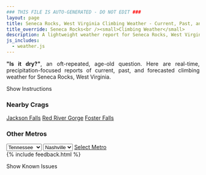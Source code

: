 ```yaml
---
### THIS FILE IS AUTO-GENERATED - DO NOT EDIT ###
layout: page
title: Seneca Rocks, West Virginia Climbing Weather - Current, Past, and Forecasted Report
title_override: Seneca Rocks<br /><small>Climbing Weather</small>
description: A lightweight weather report for Seneca Rocks, West Virginia. Optimized for slow internet connections.
js_includes:
  - weather.js
---
```


<section class="measure center lh-copy f5-ns f6 ph2 mv4" style="text-align: justify;">
<strong>"Is it dry?"</strong>, an oft-repeated, age-old question. Here are real-time,
precipitation-focused reports of current, past, and forecasted climbing weather for Seneca Rocks, West Virginia.
</section>

<p id="settings-toggle" class="mw5 b center tc hover-light-red black-70 pointer">Show Instructions</p>
<section id="settings" class="overflow-hidden" style="display:none;">
    <div class="mv2 ph2 center">
        <div class="fn f6 tc pv2">
            <p class="measure lh-copy center"><strong>Show/hide hourly forecasts</strong> by clicking the desired day.</p>
            <hr class="mw5 p0 mv2 o-60 b0 bt b--light-red light-red bg-light-red">
            <p class="measure lh-copy center"><strong>Current and Past conditions</strong> are measured by the nearest weather station. <strong>Forecast conditions</strong> are calculated and polled separately.</p>
            <hr class="mw5 p0 mv2 o-60 b0 bt b--light-red light-red bg-light-red">
            <p class="measure lh-copy center"><strong>Having issues?</strong> Try <a id="clear-cache" class="no-underline relative fancy-link light-red hover-light-red" href="#">clearing the local cache</a>.</p>
            <hr class="mw5 p0 mv2 o-60 b0 bt b--light-red light-red bg-light-red">
            <p class="measure lh-copy center">Weather data sourced from <a class="no-underline fancy-link relative light-red" target="_blank" href="https://www.weather.gov/documentation/services-web-api">weather.gov</a>.</p>
        </div>
    </div>
</section>
<section id="weather" data-crag="seneca-rocks-west-virginia" class="mv4-ns mv3 ph2 center"></section>
<section id="nearby" class="tc lh-copy">
  <h3>Nearby Crags</h3>
<a class="nowrap no-underline fancy-link relative light-red mh3" href="/crags/jackson-falls-illinois-weather.html">Jackson Falls</a>
<a class="nowrap no-underline fancy-link relative light-red mh3" href="/crags/red-river-gorge-kentucky-weather.html">Red River Gorge</a>
<a class="nowrap no-underline fancy-link relative light-red mh3" href="/crags/foster-falls-tennessee-weather.html">Foster Falls</a>
</section>
<section id="nearby" class="tc lh-copy">
  <h3>Other Metros</h3>
  <select class="ma1 bg-near-white pa2" id="stateSel">
    <option value="Texas">Texas</option>
    <option value="Washington">Washington</option>
    <option value="Colorado">Colorado</option>
    <option value="Tennessee" selected>Tennessee</option>
    <option value="Utah">Utah</option>
    <option value="California">California</option>
  </select>
  <select class="ma1 bg-near-white pa2" id="citySel">
    <option value="Nashville" selected>Nashville</option>
  </select>
  <a id="selectMetro" class="f6 link dim ph3 pv2 ma1 dib white bg-light-red" href="/crags/nashville-tennessee-weather.html">Select Metro</a>
  <script>
    var states = [];
    states["Texas"] = "Austin"
    states["Washington"] = "Seattle"
    states["Colorado"] = "Denver"
    states["Tennessee"] = "Nashville"
    states["Utah"] = "Salt Lake City"
    states["California"] = "San Francisco|Los Angeles"
  </script>
</section>
{% include feedback.html %}
<p id="issues-toggle" class="mw5 b center tc hover-light-red black-70 pointer">Show Known Issues</p>
<section id="issues" class="overflow-hidden tc f6">
</section>

<script>
  var weekly_LWX_14_57 = {"updated":"2023-01-21T07:47:18+00:00","units":"us","forecastGenerator":"BaselineForecastGenerator","generatedAt":"2023-01-21T08:33:45+00:00","updateTime":"2023-01-21T07:47:18+00:00","validTimes":"2023-01-21T01:00:00+00:00/P7D","elevation":{"unitCode":"wmoUnit:m","value":631.8504},"periods":[{"number":1,"name":"Overnight","startTime":"2023-01-21T03:00:00-05:00","endTime":"2023-01-21T06:00:00-05:00","isDaytime":false,"temperature":26,"temperatureUnit":"F","temperatureTrend":null,"windSpeed":"18 mph","windDirection":"NW","icon":"https://api.weather.gov/icons/land/night/snow,40?size=medium","shortForecast":"Scattered Snow Showers","detailedForecast":"Scattered snow showers. Cloudy, with a low around 26. Northwest wind around 18 mph, with gusts as high as 24 mph. Chance of precipitation is 40%."},{"number":2,"name":"Saturday","startTime":"2023-01-21T06:00:00-05:00","endTime":"2023-01-21T18:00:00-05:00","isDaytime":true,"temperature":37,"temperatureUnit":"F","temperatureTrend":null,"windSpeed":"8 to 16 mph","windDirection":"W","icon":"https://api.weather.gov/icons/land/day/snow,30/bkn?size=medium","shortForecast":"Scattered Snow Showers then Partly Sunny","detailedForecast":"Scattered snow showers before 7am. Partly sunny, with a high near 37. West wind 8 to 16 mph, with gusts as high as 24 mph. Chance of precipitation is 30%."},{"number":3,"name":"Saturday Night","startTime":"2023-01-21T18:00:00-05:00","endTime":"2023-01-22T06:00:00-05:00","isDaytime":false,"temperature":27,"temperatureUnit":"F","temperatureTrend":null,"windSpeed":"7 to 10 mph","windDirection":"SW","icon":"https://api.weather.gov/icons/land/night/sct?size=medium","shortForecast":"Partly Cloudy","detailedForecast":"Partly cloudy, with a low around 27. Southwest wind 7 to 10 mph."},{"number":4,"name":"Sunday","startTime":"2023-01-22T06:00:00-05:00","endTime":"2023-01-22T18:00:00-05:00","isDaytime":true,"temperature":38,"temperatureUnit":"F","temperatureTrend":null,"windSpeed":"12 mph","windDirection":"SW","icon":"https://api.weather.gov/icons/land/day/snow,40/rain,90?size=medium","shortForecast":"Chance Light Snow then Light Rain","detailedForecast":"A chance of snow between 7am and 10am, then rain. Mostly cloudy, with a high near 38. Southwest wind around 12 mph. Chance of precipitation is 90%. New rainfall amounts less than a tenth of an inch possible."},{"number":5,"name":"Sunday Night","startTime":"2023-01-22T18:00:00-05:00","endTime":"2023-01-23T06:00:00-05:00","isDaytime":false,"temperature":31,"temperatureUnit":"F","temperatureTrend":null,"windSpeed":"8 to 13 mph","windDirection":"SW","icon":"https://api.weather.gov/icons/land/night/rain,90/snow_fzra,70?size=medium","shortForecast":"Light Rain then Chance Freezing Rain","detailedForecast":"Rain before 1am, then a chance of rain and snow between 1am and 4am, then a chance of freezing rain and a chance of rain and snow. Cloudy, with a low around 31. Southwest wind 8 to 13 mph, with gusts as high as 20 mph. Chance of precipitation is 90%. Little or no snow accumulation expected. Little or no ice accumulation expected."},{"number":6,"name":"Monday","startTime":"2023-01-23T06:00:00-05:00","endTime":"2023-01-23T18:00:00-05:00","isDaytime":true,"temperature":35,"temperatureUnit":"F","temperatureTrend":null,"windSpeed":"14 to 23 mph","windDirection":"W","icon":"https://api.weather.gov/icons/land/day/snow_fzra,50/snow_fzra,20?size=medium","shortForecast":"Chance Freezing Rain","detailedForecast":"A chance of freezing rain and a chance of rain and snow before 1pm. Partly sunny, with a high near 35. Chance of precipitation is 50%. New snow accumulation of less than half an inch possible. Little or no ice accumulation expected."},{"number":7,"name":"Monday Night","startTime":"2023-01-23T18:00:00-05:00","endTime":"2023-01-24T06:00:00-05:00","isDaytime":false,"temperature":23,"temperatureUnit":"F","temperatureTrend":null,"windSpeed":"12 to 20 mph","windDirection":"W","icon":"https://api.weather.gov/icons/land/night/sct?size=medium","shortForecast":"Partly Cloudy","detailedForecast":"Partly cloudy, with a low around 23."},{"number":8,"name":"Tuesday","startTime":"2023-01-24T06:00:00-05:00","endTime":"2023-01-24T18:00:00-05:00","isDaytime":true,"temperature":45,"temperatureUnit":"F","temperatureTrend":null,"windSpeed":"13 mph","windDirection":"W","icon":"https://api.weather.gov/icons/land/day/few?size=medium","shortForecast":"Sunny","detailedForecast":"Sunny, with a high near 45."},{"number":9,"name":"Tuesday Night","startTime":"2023-01-24T18:00:00-05:00","endTime":"2023-01-25T06:00:00-05:00","isDaytime":false,"temperature":28,"temperatureUnit":"F","temperatureTrend":null,"windSpeed":"10 mph","windDirection":"S","icon":"https://api.weather.gov/icons/land/night/snow/snow,60?size=medium","shortForecast":"Slight Chance Light Snow","detailedForecast":"A slight chance of snow between 7pm and 1am, then rain and snow likely. Mostly cloudy, with a low around 28. Chance of precipitation is 60%."},{"number":10,"name":"Wednesday","startTime":"2023-01-25T06:00:00-05:00","endTime":"2023-01-25T18:00:00-05:00","isDaytime":true,"temperature":44,"temperatureUnit":"F","temperatureTrend":null,"windSpeed":"12 to 21 mph","windDirection":"S","icon":"https://api.weather.gov/icons/land/day/snow,90?size=medium","shortForecast":"Rain And Snow","detailedForecast":"Rain and snow. Cloudy, with a high near 44. Chance of precipitation is 90%."},{"number":11,"name":"Wednesday Night","startTime":"2023-01-25T18:00:00-05:00","endTime":"2023-01-26T06:00:00-05:00","isDaytime":false,"temperature":26,"temperatureUnit":"F","temperatureTrend":null,"windSpeed":"22 to 26 mph","windDirection":"W","icon":"https://api.weather.gov/icons/land/night/rain,50/rain?size=medium","shortForecast":"Chance Light Rain","detailedForecast":"A chance of rain before 1am. Cloudy, with a low around 26. Chance of precipitation is 50%."},{"number":12,"name":"Thursday","startTime":"2023-01-26T06:00:00-05:00","endTime":"2023-01-26T18:00:00-05:00","isDaytime":true,"temperature":33,"temperatureUnit":"F","temperatureTrend":null,"windSpeed":"21 to 25 mph","windDirection":"W","icon":"https://api.weather.gov/icons/land/day/wind_bkn?size=medium","shortForecast":"Mostly Cloudy","detailedForecast":"Mostly cloudy, with a high near 33."},{"number":13,"name":"Thursday Night","startTime":"2023-01-26T18:00:00-05:00","endTime":"2023-01-27T06:00:00-05:00","isDaytime":false,"temperature":22,"temperatureUnit":"F","temperatureTrend":null,"windSpeed":"16 to 20 mph","windDirection":"W","icon":"https://api.weather.gov/icons/land/night/bkn?size=medium","shortForecast":"Mostly Cloudy","detailedForecast":"Mostly cloudy, with a low around 22."},{"number":14,"name":"Friday","startTime":"2023-01-27T06:00:00-05:00","endTime":"2023-01-27T18:00:00-05:00","isDaytime":true,"temperature":33,"temperatureUnit":"F","temperatureTrend":null,"windSpeed":"15 to 20 mph","windDirection":"W","icon":"https://api.weather.gov/icons/land/day/ovc?size=medium","shortForecast":"Cloudy","detailedForecast":"Cloudy, with a high near 33."}]}
  var hourly_LWX_14_57 = {"@context":["https://geojson.org/geojson-ld/geojson-context.jsonld",{"@version":"1.1","wx":"https://api.weather.gov/ontology#","geo":"http://www.opengis.net/ont/geosparql#","unit":"http://codes.wmo.int/common/unit/","@vocab":"https://api.weather.gov/ontology#"}],"type":"Feature","geometry":{"type":"Polygon","coordinates":[[[-79.3972496,38.8393141],[-79.40051389999999,38.8173131],[-79.37227449999999,38.8147678],[-79.36900429999999,38.8367685],[-79.3972496,38.8393141]]]},"properties":{"updated":"2023-01-21T07:47:18+00:00","units":"us","forecastGenerator":"HourlyForecastGenerator","generatedAt":"2023-01-21T08:33:46+00:00","updateTime":"2023-01-21T07:47:18+00:00","validTimes":"2023-01-21T01:00:00+00:00/P7D","elevation":{"unitCode":"wmoUnit:m","value":631.8504},"periods":[{"number":1,"name":"","startTime":"2023-01-21T03:00:00-05:00","endTime":"2023-01-21T04:00:00-05:00","isDaytime":false,"temperature":28,"temperatureUnit":"F","temperatureTrend":null,"windSpeed":"18 mph","windDirection":"W","icon":"https://api.weather.gov/icons/land/night/snow,40?size=small","shortForecast":"Scattered Snow Showers","detailedForecast":""},{"number":2,"name":"","startTime":"2023-01-21T04:00:00-05:00","endTime":"2023-01-21T05:00:00-05:00","isDaytime":false,"temperature":28,"temperatureUnit":"F","temperatureTrend":null,"windSpeed":"17 mph","windDirection":"NW","icon":"https://api.weather.gov/icons/land/night/snow,30?size=small","shortForecast":"Scattered Snow Showers","detailedForecast":""},{"number":3,"name":"","startTime":"2023-01-21T05:00:00-05:00","endTime":"2023-01-21T06:00:00-05:00","isDaytime":false,"temperature":27,"temperatureUnit":"F","temperatureTrend":null,"windSpeed":"17 mph","windDirection":"W","icon":"https://api.weather.gov/icons/land/night/snow,30?size=small","shortForecast":"Scattered Snow Showers","detailedForecast":""},{"number":4,"name":"","startTime":"2023-01-21T06:00:00-05:00","endTime":"2023-01-21T07:00:00-05:00","isDaytime":true,"temperature":26,"temperatureUnit":"F","temperatureTrend":null,"windSpeed":"16 mph","windDirection":"W","icon":"https://api.weather.gov/icons/land/day/snow,30?size=small","shortForecast":"Scattered Snow Showers","detailedForecast":""},{"number":5,"name":"","startTime":"2023-01-21T07:00:00-05:00","endTime":"2023-01-21T08:00:00-05:00","isDaytime":true,"temperature":26,"temperatureUnit":"F","temperatureTrend":null,"windSpeed":"16 mph","windDirection":"W","icon":"https://api.weather.gov/icons/land/day/bkn?size=small","shortForecast":"Mostly Cloudy","detailedForecast":""},{"number":6,"name":"","startTime":"2023-01-21T08:00:00-05:00","endTime":"2023-01-21T09:00:00-05:00","isDaytime":true,"temperature":27,"temperatureUnit":"F","temperatureTrend":null,"windSpeed":"14 mph","windDirection":"W","icon":"https://api.weather.gov/icons/land/day/bkn?size=small","shortForecast":"Mostly Cloudy","detailedForecast":""},{"number":7,"name":"","startTime":"2023-01-21T09:00:00-05:00","endTime":"2023-01-21T10:00:00-05:00","isDaytime":true,"temperature":28,"temperatureUnit":"F","temperatureTrend":null,"windSpeed":"14 mph","windDirection":"W","icon":"https://api.weather.gov/icons/land/day/bkn?size=small","shortForecast":"Mostly Cloudy","detailedForecast":""},{"number":8,"name":"","startTime":"2023-01-21T10:00:00-05:00","endTime":"2023-01-21T11:00:00-05:00","isDaytime":true,"temperature":30,"temperatureUnit":"F","temperatureTrend":null,"windSpeed":"14 mph","windDirection":"W","icon":"https://api.weather.gov/icons/land/day/bkn?size=small","shortForecast":"Mostly Cloudy","detailedForecast":""},{"number":9,"name":"","startTime":"2023-01-21T11:00:00-05:00","endTime":"2023-01-21T12:00:00-05:00","isDaytime":true,"temperature":32,"temperatureUnit":"F","temperatureTrend":null,"windSpeed":"13 mph","windDirection":"W","icon":"https://api.weather.gov/icons/land/day/bkn?size=small","shortForecast":"Mostly Cloudy","detailedForecast":""},{"number":10,"name":"","startTime":"2023-01-21T12:00:00-05:00","endTime":"2023-01-21T13:00:00-05:00","isDaytime":true,"temperature":34,"temperatureUnit":"F","temperatureTrend":null,"windSpeed":"12 mph","windDirection":"W","icon":"https://api.weather.gov/icons/land/day/bkn?size=small","shortForecast":"Mostly Cloudy","detailedForecast":""},{"number":11,"name":"","startTime":"2023-01-21T13:00:00-05:00","endTime":"2023-01-21T14:00:00-05:00","isDaytime":true,"temperature":36,"temperatureUnit":"F","temperatureTrend":null,"windSpeed":"12 mph","windDirection":"W","icon":"https://api.weather.gov/icons/land/day/bkn?size=small","shortForecast":"Mostly Cloudy","detailedForecast":""},{"number":12,"name":"","startTime":"2023-01-21T14:00:00-05:00","endTime":"2023-01-21T15:00:00-05:00","isDaytime":true,"temperature":37,"temperatureUnit":"F","temperatureTrend":null,"windSpeed":"10 mph","windDirection":"W","icon":"https://api.weather.gov/icons/land/day/bkn?size=small","shortForecast":"Partly Sunny","detailedForecast":""},{"number":13,"name":"","startTime":"2023-01-21T15:00:00-05:00","endTime":"2023-01-21T16:00:00-05:00","isDaytime":true,"temperature":37,"temperatureUnit":"F","temperatureTrend":null,"windSpeed":"9 mph","windDirection":"W","icon":"https://api.weather.gov/icons/land/day/sct?size=small","shortForecast":"Mostly Sunny","detailedForecast":""},{"number":14,"name":"","startTime":"2023-01-21T16:00:00-05:00","endTime":"2023-01-21T17:00:00-05:00","isDaytime":true,"temperature":36,"temperatureUnit":"F","temperatureTrend":null,"windSpeed":"9 mph","windDirection":"W","icon":"https://api.weather.gov/icons/land/day/sct?size=small","shortForecast":"Mostly Sunny","detailedForecast":""},{"number":15,"name":"","startTime":"2023-01-21T17:00:00-05:00","endTime":"2023-01-21T18:00:00-05:00","isDaytime":true,"temperature":34,"temperatureUnit":"F","temperatureTrend":null,"windSpeed":"8 mph","windDirection":"W","icon":"https://api.weather.gov/icons/land/day/sct?size=small","shortForecast":"Mostly Sunny","detailedForecast":""},{"number":16,"name":"","startTime":"2023-01-21T18:00:00-05:00","endTime":"2023-01-21T19:00:00-05:00","isDaytime":false,"temperature":31,"temperatureUnit":"F","temperatureTrend":null,"windSpeed":"8 mph","windDirection":"W","icon":"https://api.weather.gov/icons/land/night/sct?size=small","shortForecast":"Partly Cloudy","detailedForecast":""},{"number":17,"name":"","startTime":"2023-01-21T19:00:00-05:00","endTime":"2023-01-21T20:00:00-05:00","isDaytime":false,"temperature":30,"temperatureUnit":"F","temperatureTrend":null,"windSpeed":"8 mph","windDirection":"W","icon":"https://api.weather.gov/icons/land/night/few?size=small","shortForecast":"Mostly Clear","detailedForecast":""},{"number":18,"name":"","startTime":"2023-01-21T20:00:00-05:00","endTime":"2023-01-21T21:00:00-05:00","isDaytime":false,"temperature":29,"temperatureUnit":"F","temperatureTrend":null,"windSpeed":"7 mph","windDirection":"W","icon":"https://api.weather.gov/icons/land/night/few?size=small","shortForecast":"Mostly Clear","detailedForecast":""},{"number":19,"name":"","startTime":"2023-01-21T21:00:00-05:00","endTime":"2023-01-21T22:00:00-05:00","isDaytime":false,"temperature":28,"temperatureUnit":"F","temperatureTrend":null,"windSpeed":"7 mph","windDirection":"SW","icon":"https://api.weather.gov/icons/land/night/few?size=small","shortForecast":"Mostly Clear","detailedForecast":""},{"number":20,"name":"","startTime":"2023-01-21T22:00:00-05:00","endTime":"2023-01-21T23:00:00-05:00","isDaytime":false,"temperature":27,"temperatureUnit":"F","temperatureTrend":null,"windSpeed":"7 mph","windDirection":"SW","icon":"https://api.weather.gov/icons/land/night/sct?size=small","shortForecast":"Partly Cloudy","detailedForecast":""},{"number":21,"name":"","startTime":"2023-01-21T23:00:00-05:00","endTime":"2023-01-22T00:00:00-05:00","isDaytime":false,"temperature":27,"temperatureUnit":"F","temperatureTrend":null,"windSpeed":"7 mph","windDirection":"SW","icon":"https://api.weather.gov/icons/land/night/sct?size=small","shortForecast":"Partly Cloudy","detailedForecast":""},{"number":22,"name":"","startTime":"2023-01-22T00:00:00-05:00","endTime":"2023-01-22T01:00:00-05:00","isDaytime":false,"temperature":27,"temperatureUnit":"F","temperatureTrend":null,"windSpeed":"8 mph","windDirection":"SW","icon":"https://api.weather.gov/icons/land/night/sct?size=small","shortForecast":"Partly Cloudy","detailedForecast":""},{"number":23,"name":"","startTime":"2023-01-22T01:00:00-05:00","endTime":"2023-01-22T02:00:00-05:00","isDaytime":false,"temperature":28,"temperatureUnit":"F","temperatureTrend":null,"windSpeed":"8 mph","windDirection":"SW","icon":"https://api.weather.gov/icons/land/night/bkn?size=small","shortForecast":"Mostly Cloudy","detailedForecast":""},{"number":24,"name":"","startTime":"2023-01-22T02:00:00-05:00","endTime":"2023-01-22T03:00:00-05:00","isDaytime":false,"temperature":27,"temperatureUnit":"F","temperatureTrend":null,"windSpeed":"9 mph","windDirection":"SW","icon":"https://api.weather.gov/icons/land/night/bkn?size=small","shortForecast":"Mostly Cloudy","detailedForecast":""},{"number":25,"name":"","startTime":"2023-01-22T03:00:00-05:00","endTime":"2023-01-22T04:00:00-05:00","isDaytime":false,"temperature":27,"temperatureUnit":"F","temperatureTrend":null,"windSpeed":"9 mph","windDirection":"SW","icon":"https://api.weather.gov/icons/land/night/bkn?size=small","shortForecast":"Mostly Cloudy","detailedForecast":""},{"number":26,"name":"","startTime":"2023-01-22T04:00:00-05:00","endTime":"2023-01-22T05:00:00-05:00","isDaytime":false,"temperature":27,"temperatureUnit":"F","temperatureTrend":null,"windSpeed":"10 mph","windDirection":"SW","icon":"https://api.weather.gov/icons/land/night/bkn?size=small","shortForecast":"Mostly Cloudy","detailedForecast":""},{"number":27,"name":"","startTime":"2023-01-22T05:00:00-05:00","endTime":"2023-01-22T06:00:00-05:00","isDaytime":false,"temperature":27,"temperatureUnit":"F","temperatureTrend":null,"windSpeed":"10 mph","windDirection":"SW","icon":"https://api.weather.gov/icons/land/night/bkn?size=small","shortForecast":"Mostly Cloudy","detailedForecast":""},{"number":28,"name":"","startTime":"2023-01-22T06:00:00-05:00","endTime":"2023-01-22T07:00:00-05:00","isDaytime":true,"temperature":27,"temperatureUnit":"F","temperatureTrend":null,"windSpeed":"10 mph","windDirection":"SW","icon":"https://api.weather.gov/icons/land/day/bkn?size=small","shortForecast":"Partly Sunny","detailedForecast":""},{"number":29,"name":"","startTime":"2023-01-22T07:00:00-05:00","endTime":"2023-01-22T08:00:00-05:00","isDaytime":true,"temperature":28,"temperatureUnit":"F","temperatureTrend":null,"windSpeed":"10 mph","windDirection":"SW","icon":"https://api.weather.gov/icons/land/day/snow?size=small","shortForecast":"Chance Light Snow","detailedForecast":""},{"number":30,"name":"","startTime":"2023-01-22T08:00:00-05:00","endTime":"2023-01-22T09:00:00-05:00","isDaytime":true,"temperature":30,"temperatureUnit":"F","temperatureTrend":null,"windSpeed":"10 mph","windDirection":"SW","icon":"https://api.weather.gov/icons/land/day/snow?size=small","shortForecast":"Chance Light Snow","detailedForecast":""},{"number":31,"name":"","startTime":"2023-01-22T09:00:00-05:00","endTime":"2023-01-22T10:00:00-05:00","isDaytime":true,"temperature":32,"temperatureUnit":"F","temperatureTrend":null,"windSpeed":"12 mph","windDirection":"SW","icon":"https://api.weather.gov/icons/land/day/snow?size=small","shortForecast":"Chance Light Snow","detailedForecast":""},{"number":32,"name":"","startTime":"2023-01-22T10:00:00-05:00","endTime":"2023-01-22T11:00:00-05:00","isDaytime":true,"temperature":34,"temperatureUnit":"F","temperatureTrend":null,"windSpeed":"12 mph","windDirection":"SW","icon":"https://api.weather.gov/icons/land/day/rain?size=small","shortForecast":"Chance Light Rain","detailedForecast":""},{"number":33,"name":"","startTime":"2023-01-22T11:00:00-05:00","endTime":"2023-01-22T12:00:00-05:00","isDaytime":true,"temperature":35,"temperatureUnit":"F","temperatureTrend":null,"windSpeed":"12 mph","windDirection":"SW","icon":"https://api.weather.gov/icons/land/day/rain?size=small","shortForecast":"Chance Light Rain","detailedForecast":""},{"number":34,"name":"","startTime":"2023-01-22T12:00:00-05:00","endTime":"2023-01-22T13:00:00-05:00","isDaytime":true,"temperature":36,"temperatureUnit":"F","temperatureTrend":null,"windSpeed":"12 mph","windDirection":"SW","icon":"https://api.weather.gov/icons/land/day/rain?size=small","shortForecast":"Chance Light Rain","detailedForecast":""},{"number":35,"name":"","startTime":"2023-01-22T13:00:00-05:00","endTime":"2023-01-22T14:00:00-05:00","isDaytime":true,"temperature":37,"temperatureUnit":"F","temperatureTrend":null,"windSpeed":"12 mph","windDirection":"SW","icon":"https://api.weather.gov/icons/land/day/rain?size=small","shortForecast":"Light Rain","detailedForecast":""},{"number":36,"name":"","startTime":"2023-01-22T14:00:00-05:00","endTime":"2023-01-22T15:00:00-05:00","isDaytime":true,"temperature":37,"temperatureUnit":"F","temperatureTrend":null,"windSpeed":"10 mph","windDirection":"S","icon":"https://api.weather.gov/icons/land/day/rain?size=small","shortForecast":"Light Rain","detailedForecast":""},{"number":37,"name":"","startTime":"2023-01-22T15:00:00-05:00","endTime":"2023-01-22T16:00:00-05:00","isDaytime":true,"temperature":38,"temperatureUnit":"F","temperatureTrend":null,"windSpeed":"12 mph","windDirection":"S","icon":"https://api.weather.gov/icons/land/day/rain?size=small","shortForecast":"Light Rain","detailedForecast":""},{"number":38,"name":"","startTime":"2023-01-22T16:00:00-05:00","endTime":"2023-01-22T17:00:00-05:00","isDaytime":true,"temperature":38,"temperatureUnit":"F","temperatureTrend":null,"windSpeed":"12 mph","windDirection":"S","icon":"https://api.weather.gov/icons/land/day/rain?size=small","shortForecast":"Light Rain","detailedForecast":""},{"number":39,"name":"","startTime":"2023-01-22T17:00:00-05:00","endTime":"2023-01-22T18:00:00-05:00","isDaytime":true,"temperature":38,"temperatureUnit":"F","temperatureTrend":null,"windSpeed":"10 mph","windDirection":"S","icon":"https://api.weather.gov/icons/land/day/rain?size=small","shortForecast":"Light Rain","detailedForecast":""},{"number":40,"name":"","startTime":"2023-01-22T18:00:00-05:00","endTime":"2023-01-22T19:00:00-05:00","isDaytime":false,"temperature":37,"temperatureUnit":"F","temperatureTrend":null,"windSpeed":"10 mph","windDirection":"S","icon":"https://api.weather.gov/icons/land/night/rain?size=small","shortForecast":"Light Rain","detailedForecast":""},{"number":41,"name":"","startTime":"2023-01-22T19:00:00-05:00","endTime":"2023-01-22T20:00:00-05:00","isDaytime":false,"temperature":36,"temperatureUnit":"F","temperatureTrend":null,"windSpeed":"9 mph","windDirection":"S","icon":"https://api.weather.gov/icons/land/night/rain?size=small","shortForecast":"Light Rain Likely","detailedForecast":""},{"number":42,"name":"","startTime":"2023-01-22T20:00:00-05:00","endTime":"2023-01-22T21:00:00-05:00","isDaytime":false,"temperature":35,"temperatureUnit":"F","temperatureTrend":null,"windSpeed":"8 mph","windDirection":"SW","icon":"https://api.weather.gov/icons/land/night/rain?size=small","shortForecast":"Light Rain Likely","detailedForecast":""},{"number":43,"name":"","startTime":"2023-01-22T21:00:00-05:00","endTime":"2023-01-22T22:00:00-05:00","isDaytime":false,"temperature":35,"temperatureUnit":"F","temperatureTrend":null,"windSpeed":"8 mph","windDirection":"SW","icon":"https://api.weather.gov/icons/land/night/rain?size=small","shortForecast":"Light Rain Likely","detailedForecast":""},{"number":44,"name":"","startTime":"2023-01-22T22:00:00-05:00","endTime":"2023-01-22T23:00:00-05:00","isDaytime":false,"temperature":35,"temperatureUnit":"F","temperatureTrend":null,"windSpeed":"9 mph","windDirection":"SW","icon":"https://api.weather.gov/icons/land/night/rain?size=small","shortForecast":"Light Rain Likely","detailedForecast":""},{"number":45,"name":"","startTime":"2023-01-22T23:00:00-05:00","endTime":"2023-01-23T00:00:00-05:00","isDaytime":false,"temperature":35,"temperatureUnit":"F","temperatureTrend":null,"windSpeed":"9 mph","windDirection":"SW","icon":"https://api.weather.gov/icons/land/night/rain?size=small","shortForecast":"Light Rain Likely","detailedForecast":""},{"number":46,"name":"","startTime":"2023-01-23T00:00:00-05:00","endTime":"2023-01-23T01:00:00-05:00","isDaytime":false,"temperature":35,"temperatureUnit":"F","temperatureTrend":null,"windSpeed":"9 mph","windDirection":"W","icon":"https://api.weather.gov/icons/land/night/rain?size=small","shortForecast":"Light Rain Likely","detailedForecast":""},{"number":47,"name":"","startTime":"2023-01-23T01:00:00-05:00","endTime":"2023-01-23T02:00:00-05:00","isDaytime":false,"temperature":34,"temperatureUnit":"F","temperatureTrend":null,"windSpeed":"10 mph","windDirection":"W","icon":"https://api.weather.gov/icons/land/night/snow?size=small","shortForecast":"Chance Rain And Snow","detailedForecast":""},{"number":48,"name":"","startTime":"2023-01-23T02:00:00-05:00","endTime":"2023-01-23T03:00:00-05:00","isDaytime":false,"temperature":34,"temperatureUnit":"F","temperatureTrend":null,"windSpeed":"10 mph","windDirection":"W","icon":"https://api.weather.gov/icons/land/night/snow?size=small","shortForecast":"Chance Rain And Snow","detailedForecast":""},{"number":49,"name":"","startTime":"2023-01-23T03:00:00-05:00","endTime":"2023-01-23T04:00:00-05:00","isDaytime":false,"temperature":33,"temperatureUnit":"F","temperatureTrend":null,"windSpeed":"12 mph","windDirection":"W","icon":"https://api.weather.gov/icons/land/night/snow?size=small","shortForecast":"Chance Rain And Snow","detailedForecast":""},{"number":50,"name":"","startTime":"2023-01-23T04:00:00-05:00","endTime":"2023-01-23T05:00:00-05:00","isDaytime":false,"temperature":33,"temperatureUnit":"F","temperatureTrend":null,"windSpeed":"13 mph","windDirection":"W","icon":"https://api.weather.gov/icons/land/night/snow_fzra?size=small","shortForecast":"Chance Freezing Rain","detailedForecast":""},{"number":51,"name":"","startTime":"2023-01-23T05:00:00-05:00","endTime":"2023-01-23T06:00:00-05:00","isDaytime":false,"temperature":32,"temperatureUnit":"F","temperatureTrend":null,"windSpeed":"13 mph","windDirection":"W","icon":"https://api.weather.gov/icons/land/night/snow_fzra?size=small","shortForecast":"Chance Freezing Rain","detailedForecast":""},{"number":52,"name":"","startTime":"2023-01-23T06:00:00-05:00","endTime":"2023-01-23T07:00:00-05:00","isDaytime":true,"temperature":32,"temperatureUnit":"F","temperatureTrend":null,"windSpeed":"14 mph","windDirection":"W","icon":"https://api.weather.gov/icons/land/day/snow_fzra?size=small","shortForecast":"Chance Freezing Rain","detailedForecast":""},{"number":53,"name":"","startTime":"2023-01-23T07:00:00-05:00","endTime":"2023-01-23T08:00:00-05:00","isDaytime":true,"temperature":31,"temperatureUnit":"F","temperatureTrend":null,"windSpeed":"18 mph","windDirection":"W","icon":"https://api.weather.gov/icons/land/day/snow?size=small","shortForecast":"Slight Chance Rain And Snow","detailedForecast":""},{"number":54,"name":"","startTime":"2023-01-23T08:00:00-05:00","endTime":"2023-01-23T09:00:00-05:00","isDaytime":true,"temperature":31,"temperatureUnit":"F","temperatureTrend":null,"windSpeed":"21 mph","windDirection":"W","icon":"https://api.weather.gov/icons/land/day/snow?size=small","shortForecast":"Slight Chance Rain And Snow","detailedForecast":""},{"number":55,"name":"","startTime":"2023-01-23T09:00:00-05:00","endTime":"2023-01-23T10:00:00-05:00","isDaytime":true,"temperature":31,"temperatureUnit":"F","temperatureTrend":null,"windSpeed":"22 mph","windDirection":"NW","icon":"https://api.weather.gov/icons/land/day/snow?size=small","shortForecast":"Slight Chance Rain And Snow","detailedForecast":""},{"number":56,"name":"","startTime":"2023-01-23T10:00:00-05:00","endTime":"2023-01-23T11:00:00-05:00","isDaytime":true,"temperature":31,"temperatureUnit":"F","temperatureTrend":null,"windSpeed":"23 mph","windDirection":"NW","icon":"https://api.weather.gov/icons/land/day/snow?size=small","shortForecast":"Slight Chance Rain And Snow","detailedForecast":""},{"number":57,"name":"","startTime":"2023-01-23T11:00:00-05:00","endTime":"2023-01-23T12:00:00-05:00","isDaytime":true,"temperature":32,"temperatureUnit":"F","temperatureTrend":null,"windSpeed":"23 mph","windDirection":"NW","icon":"https://api.weather.gov/icons/land/day/snow?size=small","shortForecast":"Slight Chance Rain And Snow","detailedForecast":""},{"number":58,"name":"","startTime":"2023-01-23T12:00:00-05:00","endTime":"2023-01-23T13:00:00-05:00","isDaytime":true,"temperature":33,"temperatureUnit":"F","temperatureTrend":null,"windSpeed":"23 mph","windDirection":"W","icon":"https://api.weather.gov/icons/land/day/snow?size=small","shortForecast":"Slight Chance Rain And Snow","detailedForecast":""},{"number":59,"name":"","startTime":"2023-01-23T13:00:00-05:00","endTime":"2023-01-23T14:00:00-05:00","isDaytime":true,"temperature":34,"temperatureUnit":"F","temperatureTrend":null,"windSpeed":"22 mph","windDirection":"W","icon":"https://api.weather.gov/icons/land/day/wind_bkn?size=small","shortForecast":"Mostly Cloudy","detailedForecast":""},{"number":60,"name":"","startTime":"2023-01-23T14:00:00-05:00","endTime":"2023-01-23T15:00:00-05:00","isDaytime":true,"temperature":35,"temperatureUnit":"F","temperatureTrend":null,"windSpeed":"22 mph","windDirection":"W","icon":"https://api.weather.gov/icons/land/day/wind_bkn?size=small","shortForecast":"Partly Sunny","detailedForecast":""},{"number":61,"name":"","startTime":"2023-01-23T15:00:00-05:00","endTime":"2023-01-23T16:00:00-05:00","isDaytime":true,"temperature":35,"temperatureUnit":"F","temperatureTrend":null,"windSpeed":"22 mph","windDirection":"W","icon":"https://api.weather.gov/icons/land/day/wind_sct?size=small","shortForecast":"Mostly Sunny","detailedForecast":""},{"number":62,"name":"","startTime":"2023-01-23T16:00:00-05:00","endTime":"2023-01-23T17:00:00-05:00","isDaytime":true,"temperature":34,"temperatureUnit":"F","temperatureTrend":null,"windSpeed":"22 mph","windDirection":"W","icon":"https://api.weather.gov/icons/land/day/wind_sct?size=small","shortForecast":"Mostly Sunny","detailedForecast":""},{"number":63,"name":"","startTime":"2023-01-23T17:00:00-05:00","endTime":"2023-01-23T18:00:00-05:00","isDaytime":true,"temperature":33,"temperatureUnit":"F","temperatureTrend":null,"windSpeed":"21 mph","windDirection":"W","icon":"https://api.weather.gov/icons/land/day/wind_sct?size=small","shortForecast":"Mostly Sunny","detailedForecast":""},{"number":64,"name":"","startTime":"2023-01-23T18:00:00-05:00","endTime":"2023-01-23T19:00:00-05:00","isDaytime":false,"temperature":32,"temperatureUnit":"F","temperatureTrend":null,"windSpeed":"20 mph","windDirection":"W","icon":"https://api.weather.gov/icons/land/night/sct?size=small","shortForecast":"Partly Cloudy","detailedForecast":""},{"number":65,"name":"","startTime":"2023-01-23T19:00:00-05:00","endTime":"2023-01-23T20:00:00-05:00","isDaytime":false,"temperature":30,"temperatureUnit":"F","temperatureTrend":null,"windSpeed":"18 mph","windDirection":"W","icon":"https://api.weather.gov/icons/land/night/sct?size=small","shortForecast":"Partly Cloudy","detailedForecast":""},{"number":66,"name":"","startTime":"2023-01-23T20:00:00-05:00","endTime":"2023-01-23T21:00:00-05:00","isDaytime":false,"temperature":29,"temperatureUnit":"F","temperatureTrend":null,"windSpeed":"17 mph","windDirection":"W","icon":"https://api.weather.gov/icons/land/night/sct?size=small","shortForecast":"Partly Cloudy","detailedForecast":""},{"number":67,"name":"","startTime":"2023-01-23T21:00:00-05:00","endTime":"2023-01-23T22:00:00-05:00","isDaytime":false,"temperature":29,"temperatureUnit":"F","temperatureTrend":null,"windSpeed":"17 mph","windDirection":"W","icon":"https://api.weather.gov/icons/land/night/sct?size=small","shortForecast":"Partly Cloudy","detailedForecast":""},{"number":68,"name":"","startTime":"2023-01-23T22:00:00-05:00","endTime":"2023-01-23T23:00:00-05:00","isDaytime":false,"temperature":28,"temperatureUnit":"F","temperatureTrend":null,"windSpeed":"16 mph","windDirection":"W","icon":"https://api.weather.gov/icons/land/night/sct?size=small","shortForecast":"Partly Cloudy","detailedForecast":""},{"number":69,"name":"","startTime":"2023-01-23T23:00:00-05:00","endTime":"2023-01-24T00:00:00-05:00","isDaytime":false,"temperature":28,"temperatureUnit":"F","temperatureTrend":null,"windSpeed":"15 mph","windDirection":"W","icon":"https://api.weather.gov/icons/land/night/sct?size=small","shortForecast":"Partly Cloudy","detailedForecast":""},{"number":70,"name":"","startTime":"2023-01-24T00:00:00-05:00","endTime":"2023-01-24T01:00:00-05:00","isDaytime":false,"temperature":28,"temperatureUnit":"F","temperatureTrend":null,"windSpeed":"15 mph","windDirection":"W","icon":"https://api.weather.gov/icons/land/night/sct?size=small","shortForecast":"Partly Cloudy","detailedForecast":""},{"number":71,"name":"","startTime":"2023-01-24T01:00:00-05:00","endTime":"2023-01-24T02:00:00-05:00","isDaytime":false,"temperature":27,"temperatureUnit":"F","temperatureTrend":null,"windSpeed":"14 mph","windDirection":"W","icon":"https://api.weather.gov/icons/land/night/sct?size=small","shortForecast":"Partly Cloudy","detailedForecast":""},{"number":72,"name":"","startTime":"2023-01-24T02:00:00-05:00","endTime":"2023-01-24T03:00:00-05:00","isDaytime":false,"temperature":26,"temperatureUnit":"F","temperatureTrend":null,"windSpeed":"13 mph","windDirection":"W","icon":"https://api.weather.gov/icons/land/night/sct?size=small","shortForecast":"Partly Cloudy","detailedForecast":""},{"number":73,"name":"","startTime":"2023-01-24T03:00:00-05:00","endTime":"2023-01-24T04:00:00-05:00","isDaytime":false,"temperature":25,"temperatureUnit":"F","temperatureTrend":null,"windSpeed":"13 mph","windDirection":"W","icon":"https://api.weather.gov/icons/land/night/sct?size=small","shortForecast":"Partly Cloudy","detailedForecast":""},{"number":74,"name":"","startTime":"2023-01-24T04:00:00-05:00","endTime":"2023-01-24T05:00:00-05:00","isDaytime":false,"temperature":24,"temperatureUnit":"F","temperatureTrend":null,"windSpeed":"12 mph","windDirection":"W","icon":"https://api.weather.gov/icons/land/night/sct?size=small","shortForecast":"Partly Cloudy","detailedForecast":""},{"number":75,"name":"","startTime":"2023-01-24T05:00:00-05:00","endTime":"2023-01-24T06:00:00-05:00","isDaytime":false,"temperature":23,"temperatureUnit":"F","temperatureTrend":null,"windSpeed":"12 mph","windDirection":"W","icon":"https://api.weather.gov/icons/land/night/sct?size=small","shortForecast":"Partly Cloudy","detailedForecast":""},{"number":76,"name":"","startTime":"2023-01-24T06:00:00-05:00","endTime":"2023-01-24T07:00:00-05:00","isDaytime":true,"temperature":23,"temperatureUnit":"F","temperatureTrend":null,"windSpeed":"12 mph","windDirection":"W","icon":"https://api.weather.gov/icons/land/day/few?size=small","shortForecast":"Sunny","detailedForecast":""},{"number":77,"name":"","startTime":"2023-01-24T07:00:00-05:00","endTime":"2023-01-24T08:00:00-05:00","isDaytime":true,"temperature":24,"temperatureUnit":"F","temperatureTrend":null,"windSpeed":"12 mph","windDirection":"W","icon":"https://api.weather.gov/icons/land/day/few?size=small","shortForecast":"Sunny","detailedForecast":""},{"number":78,"name":"","startTime":"2023-01-24T08:00:00-05:00","endTime":"2023-01-24T09:00:00-05:00","isDaytime":true,"temperature":26,"temperatureUnit":"F","temperatureTrend":null,"windSpeed":"12 mph","windDirection":"W","icon":"https://api.weather.gov/icons/land/day/few?size=small","shortForecast":"Sunny","detailedForecast":""},{"number":79,"name":"","startTime":"2023-01-24T09:00:00-05:00","endTime":"2023-01-24T10:00:00-05:00","isDaytime":true,"temperature":29,"temperatureUnit":"F","temperatureTrend":null,"windSpeed":"13 mph","windDirection":"W","icon":"https://api.weather.gov/icons/land/day/few?size=small","shortForecast":"Sunny","detailedForecast":""},{"number":80,"name":"","startTime":"2023-01-24T10:00:00-05:00","endTime":"2023-01-24T11:00:00-05:00","isDaytime":true,"temperature":33,"temperatureUnit":"F","temperatureTrend":null,"windSpeed":"13 mph","windDirection":"W","icon":"https://api.weather.gov/icons/land/day/few?size=small","shortForecast":"Sunny","detailedForecast":""},{"number":81,"name":"","startTime":"2023-01-24T11:00:00-05:00","endTime":"2023-01-24T12:00:00-05:00","isDaytime":true,"temperature":37,"temperatureUnit":"F","temperatureTrend":null,"windSpeed":"13 mph","windDirection":"W","icon":"https://api.weather.gov/icons/land/day/few?size=small","shortForecast":"Sunny","detailedForecast":""},{"number":82,"name":"","startTime":"2023-01-24T12:00:00-05:00","endTime":"2023-01-24T13:00:00-05:00","isDaytime":true,"temperature":41,"temperatureUnit":"F","temperatureTrend":null,"windSpeed":"13 mph","windDirection":"W","icon":"https://api.weather.gov/icons/land/day/few?size=small","shortForecast":"Sunny","detailedForecast":""},{"number":83,"name":"","startTime":"2023-01-24T13:00:00-05:00","endTime":"2023-01-24T14:00:00-05:00","isDaytime":true,"temperature":43,"temperatureUnit":"F","temperatureTrend":null,"windSpeed":"13 mph","windDirection":"W","icon":"https://api.weather.gov/icons/land/day/few?size=small","shortForecast":"Sunny","detailedForecast":""},{"number":84,"name":"","startTime":"2023-01-24T14:00:00-05:00","endTime":"2023-01-24T15:00:00-05:00","isDaytime":true,"temperature":45,"temperatureUnit":"F","temperatureTrend":null,"windSpeed":"13 mph","windDirection":"W","icon":"https://api.weather.gov/icons/land/day/few?size=small","shortForecast":"Sunny","detailedForecast":""},{"number":85,"name":"","startTime":"2023-01-24T15:00:00-05:00","endTime":"2023-01-24T16:00:00-05:00","isDaytime":true,"temperature":45,"temperatureUnit":"F","temperatureTrend":null,"windSpeed":"12 mph","windDirection":"W","icon":"https://api.weather.gov/icons/land/day/few?size=small","shortForecast":"Sunny","detailedForecast":""},{"number":86,"name":"","startTime":"2023-01-24T16:00:00-05:00","endTime":"2023-01-24T17:00:00-05:00","isDaytime":true,"temperature":43,"temperatureUnit":"F","temperatureTrend":null,"windSpeed":"12 mph","windDirection":"W","icon":"https://api.weather.gov/icons/land/day/few?size=small","shortForecast":"Sunny","detailedForecast":""},{"number":87,"name":"","startTime":"2023-01-24T17:00:00-05:00","endTime":"2023-01-24T18:00:00-05:00","isDaytime":true,"temperature":39,"temperatureUnit":"F","temperatureTrend":null,"windSpeed":"10 mph","windDirection":"W","icon":"https://api.weather.gov/icons/land/day/few?size=small","shortForecast":"Sunny","detailedForecast":""},{"number":88,"name":"","startTime":"2023-01-24T18:00:00-05:00","endTime":"2023-01-24T19:00:00-05:00","isDaytime":false,"temperature":34,"temperatureUnit":"F","temperatureTrend":null,"windSpeed":"10 mph","windDirection":"W","icon":"https://api.weather.gov/icons/land/night/few?size=small","shortForecast":"Mostly Clear","detailedForecast":""},{"number":89,"name":"","startTime":"2023-01-24T19:00:00-05:00","endTime":"2023-01-24T20:00:00-05:00","isDaytime":false,"temperature":30,"temperatureUnit":"F","temperatureTrend":null,"windSpeed":"9 mph","windDirection":"W","icon":"https://api.weather.gov/icons/land/night/snow?size=small","shortForecast":"Slight Chance Light Snow","detailedForecast":""},{"number":90,"name":"","startTime":"2023-01-24T20:00:00-05:00","endTime":"2023-01-24T21:00:00-05:00","isDaytime":false,"temperature":28,"temperatureUnit":"F","temperatureTrend":null,"windSpeed":"9 mph","windDirection":"W","icon":"https://api.weather.gov/icons/land/night/snow?size=small","shortForecast":"Slight Chance Light Snow","detailedForecast":""},{"number":91,"name":"","startTime":"2023-01-24T21:00:00-05:00","endTime":"2023-01-24T22:00:00-05:00","isDaytime":false,"temperature":28,"temperatureUnit":"F","temperatureTrend":null,"windSpeed":"8 mph","windDirection":"SW","icon":"https://api.weather.gov/icons/land/night/snow?size=small","shortForecast":"Slight Chance Light Snow","detailedForecast":""},{"number":92,"name":"","startTime":"2023-01-24T22:00:00-05:00","endTime":"2023-01-24T23:00:00-05:00","isDaytime":false,"temperature":28,"temperatureUnit":"F","temperatureTrend":null,"windSpeed":"8 mph","windDirection":"SW","icon":"https://api.weather.gov/icons/land/night/snow?size=small","shortForecast":"Slight Chance Light Snow","detailedForecast":""},{"number":93,"name":"","startTime":"2023-01-24T23:00:00-05:00","endTime":"2023-01-25T00:00:00-05:00","isDaytime":false,"temperature":29,"temperatureUnit":"F","temperatureTrend":null,"windSpeed":"8 mph","windDirection":"SW","icon":"https://api.weather.gov/icons/land/night/snow?size=small","shortForecast":"Slight Chance Light Snow","detailedForecast":""},{"number":94,"name":"","startTime":"2023-01-25T00:00:00-05:00","endTime":"2023-01-25T01:00:00-05:00","isDaytime":false,"temperature":29,"temperatureUnit":"F","temperatureTrend":null,"windSpeed":"8 mph","windDirection":"S","icon":"https://api.weather.gov/icons/land/night/snow?size=small","shortForecast":"Slight Chance Light Snow","detailedForecast":""},{"number":95,"name":"","startTime":"2023-01-25T01:00:00-05:00","endTime":"2023-01-25T02:00:00-05:00","isDaytime":false,"temperature":30,"temperatureUnit":"F","temperatureTrend":null,"windSpeed":"8 mph","windDirection":"S","icon":"https://api.weather.gov/icons/land/night/snow?size=small","shortForecast":"Rain And Snow Likely","detailedForecast":""},{"number":96,"name":"","startTime":"2023-01-25T02:00:00-05:00","endTime":"2023-01-25T03:00:00-05:00","isDaytime":false,"temperature":31,"temperatureUnit":"F","temperatureTrend":null,"windSpeed":"9 mph","windDirection":"S","icon":"https://api.weather.gov/icons/land/night/snow?size=small","shortForecast":"Rain And Snow Likely","detailedForecast":""},{"number":97,"name":"","startTime":"2023-01-25T03:00:00-05:00","endTime":"2023-01-25T04:00:00-05:00","isDaytime":false,"temperature":32,"temperatureUnit":"F","temperatureTrend":null,"windSpeed":"9 mph","windDirection":"SE","icon":"https://api.weather.gov/icons/land/night/snow?size=small","shortForecast":"Rain And Snow Likely","detailedForecast":""},{"number":98,"name":"","startTime":"2023-01-25T04:00:00-05:00","endTime":"2023-01-25T05:00:00-05:00","isDaytime":false,"temperature":33,"temperatureUnit":"F","temperatureTrend":null,"windSpeed":"10 mph","windDirection":"SE","icon":"https://api.weather.gov/icons/land/night/snow?size=small","shortForecast":"Rain And Snow Likely","detailedForecast":""},{"number":99,"name":"","startTime":"2023-01-25T05:00:00-05:00","endTime":"2023-01-25T06:00:00-05:00","isDaytime":false,"temperature":33,"temperatureUnit":"F","temperatureTrend":null,"windSpeed":"10 mph","windDirection":"SE","icon":"https://api.weather.gov/icons/land/night/snow?size=small","shortForecast":"Rain And Snow Likely","detailedForecast":""},{"number":100,"name":"","startTime":"2023-01-25T06:00:00-05:00","endTime":"2023-01-25T07:00:00-05:00","isDaytime":true,"temperature":32,"temperatureUnit":"F","temperatureTrend":null,"windSpeed":"12 mph","windDirection":"SE","icon":"https://api.weather.gov/icons/land/day/snow?size=small","shortForecast":"Rain And Snow Likely","detailedForecast":""},{"number":101,"name":"","startTime":"2023-01-25T07:00:00-05:00","endTime":"2023-01-25T08:00:00-05:00","isDaytime":true,"temperature":31,"temperatureUnit":"F","temperatureTrend":null,"windSpeed":"12 mph","windDirection":"SE","icon":"https://api.weather.gov/icons/land/day/snow?size=small","shortForecast":"Rain And Snow","detailedForecast":""},{"number":102,"name":"","startTime":"2023-01-25T08:00:00-05:00","endTime":"2023-01-25T09:00:00-05:00","isDaytime":true,"temperature":32,"temperatureUnit":"F","temperatureTrend":null,"windSpeed":"13 mph","windDirection":"SE","icon":"https://api.weather.gov/icons/land/day/snow?size=small","shortForecast":"Rain And Snow","detailedForecast":""},{"number":103,"name":"","startTime":"2023-01-25T09:00:00-05:00","endTime":"2023-01-25T10:00:00-05:00","isDaytime":true,"temperature":33,"temperatureUnit":"F","temperatureTrend":null,"windSpeed":"14 mph","windDirection":"SE","icon":"https://api.weather.gov/icons/land/day/snow?size=small","shortForecast":"Rain And Snow","detailedForecast":""},{"number":104,"name":"","startTime":"2023-01-25T10:00:00-05:00","endTime":"2023-01-25T11:00:00-05:00","isDaytime":true,"temperature":34,"temperatureUnit":"F","temperatureTrend":null,"windSpeed":"15 mph","windDirection":"SE","icon":"https://api.weather.gov/icons/land/day/snow?size=small","shortForecast":"Rain And Snow","detailedForecast":""},{"number":105,"name":"","startTime":"2023-01-25T11:00:00-05:00","endTime":"2023-01-25T12:00:00-05:00","isDaytime":true,"temperature":36,"temperatureUnit":"F","temperatureTrend":null,"windSpeed":"16 mph","windDirection":"SE","icon":"https://api.weather.gov/icons/land/day/snow?size=small","shortForecast":"Rain And Snow","detailedForecast":""},{"number":106,"name":"","startTime":"2023-01-25T12:00:00-05:00","endTime":"2023-01-25T13:00:00-05:00","isDaytime":true,"temperature":37,"temperatureUnit":"F","temperatureTrend":null,"windSpeed":"17 mph","windDirection":"S","icon":"https://api.weather.gov/icons/land/day/snow?size=small","shortForecast":"Rain And Snow","detailedForecast":""},{"number":107,"name":"","startTime":"2023-01-25T13:00:00-05:00","endTime":"2023-01-25T14:00:00-05:00","isDaytime":true,"temperature":39,"temperatureUnit":"F","temperatureTrend":null,"windSpeed":"18 mph","windDirection":"S","icon":"https://api.weather.gov/icons/land/day/rain?size=small","shortForecast":"Chance Light Rain","detailedForecast":""},{"number":108,"name":"","startTime":"2023-01-25T14:00:00-05:00","endTime":"2023-01-25T15:00:00-05:00","isDaytime":true,"temperature":41,"temperatureUnit":"F","temperatureTrend":null,"windSpeed":"20 mph","windDirection":"S","icon":"https://api.weather.gov/icons/land/day/rain?size=small","shortForecast":"Chance Light Rain","detailedForecast":""},{"number":109,"name":"","startTime":"2023-01-25T15:00:00-05:00","endTime":"2023-01-25T16:00:00-05:00","isDaytime":true,"temperature":43,"temperatureUnit":"F","temperatureTrend":null,"windSpeed":"20 mph","windDirection":"SW","icon":"https://api.weather.gov/icons/land/day/rain?size=small","shortForecast":"Chance Light Rain","detailedForecast":""},{"number":110,"name":"","startTime":"2023-01-25T16:00:00-05:00","endTime":"2023-01-25T17:00:00-05:00","isDaytime":true,"temperature":44,"temperatureUnit":"F","temperatureTrend":null,"windSpeed":"21 mph","windDirection":"SW","icon":"https://api.weather.gov/icons/land/day/rain?size=small","shortForecast":"Chance Light Rain","detailedForecast":""},{"number":111,"name":"","startTime":"2023-01-25T17:00:00-05:00","endTime":"2023-01-25T18:00:00-05:00","isDaytime":true,"temperature":43,"temperatureUnit":"F","temperatureTrend":null,"windSpeed":"21 mph","windDirection":"SW","icon":"https://api.weather.gov/icons/land/day/rain?size=small","shortForecast":"Chance Light Rain","detailedForecast":""},{"number":112,"name":"","startTime":"2023-01-25T18:00:00-05:00","endTime":"2023-01-25T19:00:00-05:00","isDaytime":false,"temperature":41,"temperatureUnit":"F","temperatureTrend":null,"windSpeed":"22 mph","windDirection":"SW","icon":"https://api.weather.gov/icons/land/night/rain?size=small","shortForecast":"Chance Light Rain","detailedForecast":""},{"number":113,"name":"","startTime":"2023-01-25T19:00:00-05:00","endTime":"2023-01-25T20:00:00-05:00","isDaytime":false,"temperature":40,"temperatureUnit":"F","temperatureTrend":null,"windSpeed":"22 mph","windDirection":"W","icon":"https://api.weather.gov/icons/land/night/rain?size=small","shortForecast":"Slight Chance Light Rain","detailedForecast":""},{"number":114,"name":"","startTime":"2023-01-25T20:00:00-05:00","endTime":"2023-01-25T21:00:00-05:00","isDaytime":false,"temperature":39,"temperatureUnit":"F","temperatureTrend":null,"windSpeed":"23 mph","windDirection":"W","icon":"https://api.weather.gov/icons/land/night/rain?size=small","shortForecast":"Slight Chance Light Rain","detailedForecast":""},{"number":115,"name":"","startTime":"2023-01-25T21:00:00-05:00","endTime":"2023-01-25T22:00:00-05:00","isDaytime":false,"temperature":38,"temperatureUnit":"F","temperatureTrend":null,"windSpeed":"24 mph","windDirection":"W","icon":"https://api.weather.gov/icons/land/night/rain?size=small","shortForecast":"Slight Chance Light Rain","detailedForecast":""},{"number":116,"name":"","startTime":"2023-01-25T22:00:00-05:00","endTime":"2023-01-25T23:00:00-05:00","isDaytime":false,"temperature":37,"temperatureUnit":"F","temperatureTrend":null,"windSpeed":"25 mph","windDirection":"W","icon":"https://api.weather.gov/icons/land/night/rain?size=small","shortForecast":"Slight Chance Light Rain","detailedForecast":""},{"number":117,"name":"","startTime":"2023-01-25T23:00:00-05:00","endTime":"2023-01-26T00:00:00-05:00","isDaytime":false,"temperature":36,"temperatureUnit":"F","temperatureTrend":null,"windSpeed":"26 mph","windDirection":"W","icon":"https://api.weather.gov/icons/land/night/rain?size=small","shortForecast":"Slight Chance Light Rain","detailedForecast":""},{"number":118,"name":"","startTime":"2023-01-26T00:00:00-05:00","endTime":"2023-01-26T01:00:00-05:00","isDaytime":false,"temperature":34,"temperatureUnit":"F","temperatureTrend":null,"windSpeed":"26 mph","windDirection":"W","icon":"https://api.weather.gov/icons/land/night/rain?size=small","shortForecast":"Slight Chance Light Rain","detailedForecast":""},{"number":119,"name":"","startTime":"2023-01-26T01:00:00-05:00","endTime":"2023-01-26T02:00:00-05:00","isDaytime":false,"temperature":33,"temperatureUnit":"F","temperatureTrend":null,"windSpeed":"26 mph","windDirection":"W","icon":"https://api.weather.gov/icons/land/night/wind_ovc?size=small","shortForecast":"Cloudy","detailedForecast":""},{"number":120,"name":"","startTime":"2023-01-26T02:00:00-05:00","endTime":"2023-01-26T03:00:00-05:00","isDaytime":false,"temperature":31,"temperatureUnit":"F","temperatureTrend":null,"windSpeed":"26 mph","windDirection":"W","icon":"https://api.weather.gov/icons/land/night/wind_ovc?size=small","shortForecast":"Cloudy","detailedForecast":""},{"number":121,"name":"","startTime":"2023-01-26T03:00:00-05:00","endTime":"2023-01-26T04:00:00-05:00","isDaytime":false,"temperature":30,"temperatureUnit":"F","temperatureTrend":null,"windSpeed":"26 mph","windDirection":"W","icon":"https://api.weather.gov/icons/land/night/wind_ovc?size=small","shortForecast":"Cloudy","detailedForecast":""},{"number":122,"name":"","startTime":"2023-01-26T04:00:00-05:00","endTime":"2023-01-26T05:00:00-05:00","isDaytime":false,"temperature":29,"temperatureUnit":"F","temperatureTrend":null,"windSpeed":"26 mph","windDirection":"W","icon":"https://api.weather.gov/icons/land/night/wind_ovc?size=small","shortForecast":"Cloudy","detailedForecast":""},{"number":123,"name":"","startTime":"2023-01-26T05:00:00-05:00","endTime":"2023-01-26T06:00:00-05:00","isDaytime":false,"temperature":28,"temperatureUnit":"F","temperatureTrend":null,"windSpeed":"25 mph","windDirection":"W","icon":"https://api.weather.gov/icons/land/night/wind_ovc?size=small","shortForecast":"Cloudy","detailedForecast":""},{"number":124,"name":"","startTime":"2023-01-26T06:00:00-05:00","endTime":"2023-01-26T07:00:00-05:00","isDaytime":true,"temperature":27,"temperatureUnit":"F","temperatureTrend":null,"windSpeed":"25 mph","windDirection":"W","icon":"https://api.weather.gov/icons/land/day/wind_bkn?size=small","shortForecast":"Mostly Cloudy","detailedForecast":""},{"number":125,"name":"","startTime":"2023-01-26T07:00:00-05:00","endTime":"2023-01-26T08:00:00-05:00","isDaytime":true,"temperature":26,"temperatureUnit":"F","temperatureTrend":null,"windSpeed":"24 mph","windDirection":"W","icon":"https://api.weather.gov/icons/land/day/wind_bkn?size=small","shortForecast":"Mostly Cloudy","detailedForecast":""},{"number":126,"name":"","startTime":"2023-01-26T08:00:00-05:00","endTime":"2023-01-26T09:00:00-05:00","isDaytime":true,"temperature":26,"temperatureUnit":"F","temperatureTrend":null,"windSpeed":"24 mph","windDirection":"W","icon":"https://api.weather.gov/icons/land/day/wind_bkn?size=small","shortForecast":"Mostly Cloudy","detailedForecast":""},{"number":127,"name":"","startTime":"2023-01-26T09:00:00-05:00","endTime":"2023-01-26T10:00:00-05:00","isDaytime":true,"temperature":27,"temperatureUnit":"F","temperatureTrend":null,"windSpeed":"23 mph","windDirection":"W","icon":"https://api.weather.gov/icons/land/day/wind_bkn?size=small","shortForecast":"Mostly Cloudy","detailedForecast":""},{"number":128,"name":"","startTime":"2023-01-26T10:00:00-05:00","endTime":"2023-01-26T11:00:00-05:00","isDaytime":true,"temperature":28,"temperatureUnit":"F","temperatureTrend":null,"windSpeed":"23 mph","windDirection":"W","icon":"https://api.weather.gov/icons/land/day/wind_bkn?size=small","shortForecast":"Mostly Cloudy","detailedForecast":""},{"number":129,"name":"","startTime":"2023-01-26T11:00:00-05:00","endTime":"2023-01-26T12:00:00-05:00","isDaytime":true,"temperature":29,"temperatureUnit":"F","temperatureTrend":null,"windSpeed":"23 mph","windDirection":"W","icon":"https://api.weather.gov/icons/land/day/wind_bkn?size=small","shortForecast":"Mostly Cloudy","detailedForecast":""},{"number":130,"name":"","startTime":"2023-01-26T12:00:00-05:00","endTime":"2023-01-26T13:00:00-05:00","isDaytime":true,"temperature":31,"temperatureUnit":"F","temperatureTrend":null,"windSpeed":"23 mph","windDirection":"W","icon":"https://api.weather.gov/icons/land/day/wind_bkn?size=small","shortForecast":"Mostly Cloudy","detailedForecast":""},{"number":131,"name":"","startTime":"2023-01-26T13:00:00-05:00","endTime":"2023-01-26T14:00:00-05:00","isDaytime":true,"temperature":32,"temperatureUnit":"F","temperatureTrend":null,"windSpeed":"23 mph","windDirection":"W","icon":"https://api.weather.gov/icons/land/day/wind_bkn?size=small","shortForecast":"Mostly Cloudy","detailedForecast":""},{"number":132,"name":"","startTime":"2023-01-26T14:00:00-05:00","endTime":"2023-01-26T15:00:00-05:00","isDaytime":true,"temperature":33,"temperatureUnit":"F","temperatureTrend":null,"windSpeed":"22 mph","windDirection":"W","icon":"https://api.weather.gov/icons/land/day/wind_bkn?size=small","shortForecast":"Mostly Cloudy","detailedForecast":""},{"number":133,"name":"","startTime":"2023-01-26T15:00:00-05:00","endTime":"2023-01-26T16:00:00-05:00","isDaytime":true,"temperature":33,"temperatureUnit":"F","temperatureTrend":null,"windSpeed":"22 mph","windDirection":"W","icon":"https://api.weather.gov/icons/land/day/wind_bkn?size=small","shortForecast":"Mostly Cloudy","detailedForecast":""},{"number":134,"name":"","startTime":"2023-01-26T16:00:00-05:00","endTime":"2023-01-26T17:00:00-05:00","isDaytime":true,"temperature":32,"temperatureUnit":"F","temperatureTrend":null,"windSpeed":"21 mph","windDirection":"W","icon":"https://api.weather.gov/icons/land/day/wind_bkn?size=small","shortForecast":"Mostly Cloudy","detailedForecast":""},{"number":135,"name":"","startTime":"2023-01-26T17:00:00-05:00","endTime":"2023-01-26T18:00:00-05:00","isDaytime":true,"temperature":31,"temperatureUnit":"F","temperatureTrend":null,"windSpeed":"21 mph","windDirection":"W","icon":"https://api.weather.gov/icons/land/day/wind_bkn?size=small","shortForecast":"Mostly Cloudy","detailedForecast":""},{"number":136,"name":"","startTime":"2023-01-26T18:00:00-05:00","endTime":"2023-01-26T19:00:00-05:00","isDaytime":false,"temperature":29,"temperatureUnit":"F","temperatureTrend":null,"windSpeed":"20 mph","windDirection":"W","icon":"https://api.weather.gov/icons/land/night/bkn?size=small","shortForecast":"Mostly Cloudy","detailedForecast":""},{"number":137,"name":"","startTime":"2023-01-26T19:00:00-05:00","endTime":"2023-01-26T20:00:00-05:00","isDaytime":false,"temperature":28,"temperatureUnit":"F","temperatureTrend":null,"windSpeed":"20 mph","windDirection":"W","icon":"https://api.weather.gov/icons/land/night/bkn?size=small","shortForecast":"Mostly Cloudy","detailedForecast":""},{"number":138,"name":"","startTime":"2023-01-26T20:00:00-05:00","endTime":"2023-01-26T21:00:00-05:00","isDaytime":false,"temperature":27,"temperatureUnit":"F","temperatureTrend":null,"windSpeed":"20 mph","windDirection":"W","icon":"https://api.weather.gov/icons/land/night/bkn?size=small","shortForecast":"Mostly Cloudy","detailedForecast":""},{"number":139,"name":"","startTime":"2023-01-26T21:00:00-05:00","endTime":"2023-01-26T22:00:00-05:00","isDaytime":false,"temperature":26,"temperatureUnit":"F","temperatureTrend":null,"windSpeed":"20 mph","windDirection":"W","icon":"https://api.weather.gov/icons/land/night/bkn?size=small","shortForecast":"Mostly Cloudy","detailedForecast":""},{"number":140,"name":"","startTime":"2023-01-26T22:00:00-05:00","endTime":"2023-01-26T23:00:00-05:00","isDaytime":false,"temperature":26,"temperatureUnit":"F","temperatureTrend":null,"windSpeed":"20 mph","windDirection":"W","icon":"https://api.weather.gov/icons/land/night/bkn?size=small","shortForecast":"Mostly Cloudy","detailedForecast":""},{"number":141,"name":"","startTime":"2023-01-26T23:00:00-05:00","endTime":"2023-01-27T00:00:00-05:00","isDaytime":false,"temperature":26,"temperatureUnit":"F","temperatureTrend":null,"windSpeed":"18 mph","windDirection":"W","icon":"https://api.weather.gov/icons/land/night/bkn?size=small","shortForecast":"Mostly Cloudy","detailedForecast":""},{"number":142,"name":"","startTime":"2023-01-27T00:00:00-05:00","endTime":"2023-01-27T01:00:00-05:00","isDaytime":false,"temperature":26,"temperatureUnit":"F","temperatureTrend":null,"windSpeed":"17 mph","windDirection":"W","icon":"https://api.weather.gov/icons/land/night/bkn?size=small","shortForecast":"Mostly Cloudy","detailedForecast":""},{"number":143,"name":"","startTime":"2023-01-27T01:00:00-05:00","endTime":"2023-01-27T02:00:00-05:00","isDaytime":false,"temperature":26,"temperatureUnit":"F","temperatureTrend":null,"windSpeed":"16 mph","windDirection":"W","icon":"https://api.weather.gov/icons/land/night/bkn?size=small","shortForecast":"Mostly Cloudy","detailedForecast":""},{"number":144,"name":"","startTime":"2023-01-27T02:00:00-05:00","endTime":"2023-01-27T03:00:00-05:00","isDaytime":false,"temperature":25,"temperatureUnit":"F","temperatureTrend":null,"windSpeed":"16 mph","windDirection":"W","icon":"https://api.weather.gov/icons/land/night/bkn?size=small","shortForecast":"Mostly Cloudy","detailedForecast":""},{"number":145,"name":"","startTime":"2023-01-27T03:00:00-05:00","endTime":"2023-01-27T04:00:00-05:00","isDaytime":false,"temperature":24,"temperatureUnit":"F","temperatureTrend":null,"windSpeed":"16 mph","windDirection":"W","icon":"https://api.weather.gov/icons/land/night/bkn?size=small","shortForecast":"Mostly Cloudy","detailedForecast":""},{"number":146,"name":"","startTime":"2023-01-27T04:00:00-05:00","endTime":"2023-01-27T05:00:00-05:00","isDaytime":false,"temperature":23,"temperatureUnit":"F","temperatureTrend":null,"windSpeed":"16 mph","windDirection":"W","icon":"https://api.weather.gov/icons/land/night/bkn?size=small","shortForecast":"Mostly Cloudy","detailedForecast":""},{"number":147,"name":"","startTime":"2023-01-27T05:00:00-05:00","endTime":"2023-01-27T06:00:00-05:00","isDaytime":false,"temperature":23,"temperatureUnit":"F","temperatureTrend":null,"windSpeed":"16 mph","windDirection":"W","icon":"https://api.weather.gov/icons/land/night/bkn?size=small","shortForecast":"Mostly Cloudy","detailedForecast":""},{"number":148,"name":"","startTime":"2023-01-27T06:00:00-05:00","endTime":"2023-01-27T07:00:00-05:00","isDaytime":true,"temperature":22,"temperatureUnit":"F","temperatureTrend":null,"windSpeed":"15 mph","windDirection":"W","icon":"https://api.weather.gov/icons/land/day/bkn?size=small","shortForecast":"Mostly Cloudy","detailedForecast":""},{"number":149,"name":"","startTime":"2023-01-27T07:00:00-05:00","endTime":"2023-01-27T08:00:00-05:00","isDaytime":true,"temperature":22,"temperatureUnit":"F","temperatureTrend":null,"windSpeed":"15 mph","windDirection":"W","icon":"https://api.weather.gov/icons/land/day/bkn?size=small","shortForecast":"Mostly Cloudy","detailedForecast":""},{"number":150,"name":"","startTime":"2023-01-27T08:00:00-05:00","endTime":"2023-01-27T09:00:00-05:00","isDaytime":true,"temperature":24,"temperatureUnit":"F","temperatureTrend":null,"windSpeed":"16 mph","windDirection":"W","icon":"https://api.weather.gov/icons/land/day/bkn?size=small","shortForecast":"Mostly Cloudy","detailedForecast":""},{"number":151,"name":"","startTime":"2023-01-27T09:00:00-05:00","endTime":"2023-01-27T10:00:00-05:00","isDaytime":true,"temperature":26,"temperatureUnit":"F","temperatureTrend":null,"windSpeed":"17 mph","windDirection":"W","icon":"https://api.weather.gov/icons/land/day/ovc?size=small","shortForecast":"Cloudy","detailedForecast":""},{"number":152,"name":"","startTime":"2023-01-27T10:00:00-05:00","endTime":"2023-01-27T11:00:00-05:00","isDaytime":true,"temperature":29,"temperatureUnit":"F","temperatureTrend":null,"windSpeed":"18 mph","windDirection":"W","icon":"https://api.weather.gov/icons/land/day/ovc?size=small","shortForecast":"Cloudy","detailedForecast":""},{"number":153,"name":"","startTime":"2023-01-27T11:00:00-05:00","endTime":"2023-01-27T12:00:00-05:00","isDaytime":true,"temperature":30,"temperatureUnit":"F","temperatureTrend":null,"windSpeed":"20 mph","windDirection":"W","icon":"https://api.weather.gov/icons/land/day/ovc?size=small","shortForecast":"Cloudy","detailedForecast":""},{"number":154,"name":"","startTime":"2023-01-27T12:00:00-05:00","endTime":"2023-01-27T13:00:00-05:00","isDaytime":true,"temperature":32,"temperatureUnit":"F","temperatureTrend":null,"windSpeed":"20 mph","windDirection":"W","icon":"https://api.weather.gov/icons/land/day/ovc?size=small","shortForecast":"Cloudy","detailedForecast":""},{"number":155,"name":"","startTime":"2023-01-27T13:00:00-05:00","endTime":"2023-01-27T14:00:00-05:00","isDaytime":true,"temperature":32,"temperatureUnit":"F","temperatureTrend":null,"windSpeed":"20 mph","windDirection":"W","icon":"https://api.weather.gov/icons/land/day/ovc?size=small","shortForecast":"Cloudy","detailedForecast":""},{"number":156,"name":"","startTime":"2023-01-27T14:00:00-05:00","endTime":"2023-01-27T15:00:00-05:00","isDaytime":true,"temperature":33,"temperatureUnit":"F","temperatureTrend":null,"windSpeed":"20 mph","windDirection":"W","icon":"https://api.weather.gov/icons/land/day/ovc?size=small","shortForecast":"Cloudy","detailedForecast":""}]}}
  var crags_config = [
  {
    "name": "Seneca Rocks",
    "note": "White Tuscarora quartzite, which feels much like sandstone.",
    "mountainProject": "https://www.mountainproject.com/area/105861910/seneca-rocks",
    "station": "KW99",
    "office": "LWX/14,57",
    "coordinates": [
      -79.373,
      38.835
    ]
  }
]</script>
